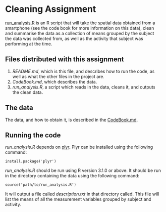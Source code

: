 # Cleaning Assignment

[run_analysis.R](https://github.com/TheRiver/cleaning-assignment/blob/master/run_analysis.R)
is an R script that will take the spatial data obtained from a smartphone (see the code 
book for more information on this data), clean and summarise the data as a collection
of means grouped by the subject the data was collected from, as well as the activity
that subject was performing at the time.

## Files distributed with this assignment

1. *README.md*, which is this file, and describes how to run the code, as well
    as what the other files in the project are.
1. *CodeBook.md*, which describes the data. 
1. *run_analysis.R*, a script which reads in the data, cleans it, and outputs
    the clean data.

## The data
The data, and how to obtain it, is described in 
the [CodeBook.md](https://github.com/TheRiver/cleaning-assignment/blob/master/CodeBook.md). 

## Running the code

*run_analysis.R* depends on [plyr](http://cran.r-project.org/web/packages/plyr/index.html). 
Plyr can be installed using the following command:
    
    install.package('plyr')

*run_analysis.R* should be run using R version 3.1.0 or above. It should be run
in the directory containing the data using the following command:

    source('path/to/run_analysis.R')
    
It will output a file called *description.txt* in that directory called. This
file will list the means of all the measurement variables grouped by subject and activity.



